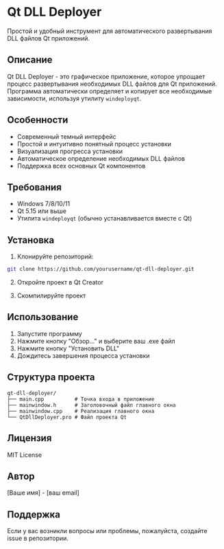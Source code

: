# Qt DLL Deployer

Простой и удобный инструмент для автоматического развертывания DLL файлов Qt приложений.

## Описание

Qt DLL Deployer - это графическое приложение, которое упрощает процесс развертывания необходимых DLL файлов для Qt приложений. Программа автоматически определяет и копирует все необходимые зависимости, используя утилиту `windeployqt`.

## Особенности

- Современный темный интерфейс
- Простой и интуитивно понятный процесс установки
- Визуализация прогресса установки
- Автоматическое определение необходимых DLL файлов
- Поддержка всех основных Qt компонентов

## Требования

- Windows 7/8/10/11
- Qt 5.15 или выше
- Утилита `windeployqt` (обычно устанавливается вместе с Qt)

## Установка

1. Клонируйте репозиторий:
```bash
git clone https://github.com/yourusername/qt-dll-deployer.git
```

2. Откройте проект в Qt Creator

3. Скомпилируйте проект

## Использование

1. Запустите программу
2. Нажмите кнопку "Обзор..." и выберите ваш .exe файл
3. Нажмите кнопку "Установить DLL"
4. Дождитесь завершения процесса установки

## Структура проекта

```
qt-dll-deployer/
├── main.cpp          # Точка входа в приложение
├── mainwindow.h      # Заголовочный файл главного окна
├── mainwindow.cpp    # Реализация главного окна
└── QtDllDeployer.pro # Файл проекта Qt
```

## Лицензия

MIT License

## Автор

[Ваше имя] - [ваш email]

## Поддержка

Если у вас возникли вопросы или проблемы, пожалуйста, создайте issue в репозитории.
